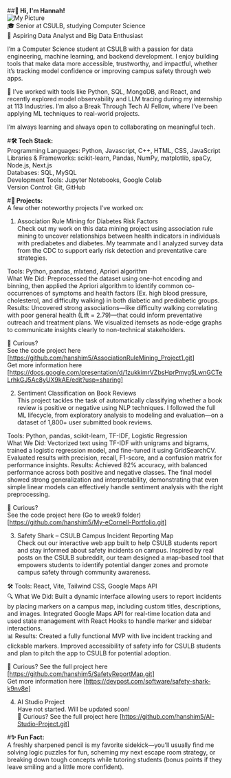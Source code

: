 ##**👋 Hi, I'm Hannah!**  
![My Picture](<img width="2324" height="3318" alt="PXL_20220712_035740866" src="https://github.com/user-attachments/assets/70de9199-19ed-46be-977f-6dc291a2e6f0" /> "Picture of Me")  
🎓 Senior at CSULB, studying Computer Science  
🔭 Aspiring Data Analyst and Big Data Enthusiast  

I’m a Computer Science student at CSULB with a passion for data engineering, machine learning, and backend development. I enjoy building tools that make data more accessible, trustworthy, and impactful, whether it’s tracking model confidence or improving campus safety through web apps.  

🔧 I’ve worked with tools like Python, SQL, MongoDB, and React, and recently explored model observability and LLM tracing during my internship at 113 Industries. I’m also a Break Through Tech AI Fellow, where I’ve been applying ML techniques to real-world projects.  

I’m always learning and always open to collaborating on meaningful tech.  


#**🛠 Tech Stack:**  
Programming Languages: Python, Javascript, C++, HTML, CSS, JavaScript  
Libraries & Frameworks: scikit-learn, Pandas, NumPy, matplotlib, spaCy, Node.js, Next.js  
Databases: SQL, MySQL  
Development Tools: Jupyter Notebooks, Google Colab  
Version Control: Git, GitHub   

#**🚀 Projects:**  
A few other noteworthy projects I’ve worked on:  

1. Association Rule Mining for Diabetes Risk Factors  
Check out my work on this data mining project using association rule mining to uncover relationships between health indicators in individuals with prediabetes and diabetes. My teammate and I analyzed survey data from the CDC to support early risk detection and preventative care strategies.  

Tools: Python, pandas, mlxtend, Apriori algorithm  
What We Did: Preprocessed the dataset using one-hot encoding and binning, then applied the Apriori algorithm to identify common co-occurrences of symptoms and health factors (Ex. high blood pressure, cholesterol, and difficulty walking) in both diabetic and prediabetic groups.
Results: Uncovered strong associations—like difficulty walking correlating with poor general health (Lift = 2.79)—that could inform preventative outreach and treatment plans. We visualized itemsets as node-edge graphs to communicate insights clearly to non-technical stakeholders.  

👀 Curious?  
See the code project here [https://github.com/hanshim5/AssociationRuleMining_Project1.git]  
Get more information here [https://docs.google.com/presentation/d/1zukkimrVZbsHprPmyg5LwnGCTeLrhkGJ5Ac8yUX9kAE/edit?usp=sharing]  


2. Sentiment Classification on Book Reviews  
This project tackles the task of automatically classifying whether a book review is positive or negative using NLP techniques. I followed the full ML lifecycle, from exploratory analysis to modeling and evaluation—on a dataset of 1,800+ user submitted book reviews.  

Tools: Python, pandas, scikit-learn, TF-IDF, Logistic Regression  
What We Did: Vectorized text using TF-IDF with unigrams and bigrams, trained a logistic regression model, and fine-tuned it using GridSearchCV. Evaluated results with precision, recall, F1-score, and a confusion matrix for performance insights.
Results: Achieved 82% accuracy, with balanced performance across both positive and negative classes. The final model showed strong generalization and interpretability, demonstrating that even simple linear models can effectively handle sentiment analysis with the right preprocessing.  

👀 Curious?  
See the code project here (Go to week9 folder) [https://github.com/hanshim5/My-eCornell-Portfolio.git]  


3. Safety Shark – CSULB Campus Incident Reporting Map  
Check out our interactive web app built to help CSULB students report and stay informed about safety incidents on campus. Inspired by real posts on the CSULB subreddit, our team designed a map-based tool that empowers students to identify potential danger zones and promote campus safety through community awareness.  

🛠 Tools: React, Vite, Tailwind CSS, Google Maps API  
🔍 What We Did: Built a dynamic interface allowing users to report incidents by placing markers on a campus map, including custom titles, descriptions, and images. Integrated Google Maps API for real-time location data and used state management with React Hooks to handle marker and sidebar interactions.  
📊 Results: Created a fully functional MVP with live incident tracking and clickable markers. Improved accessibility of safety info for CSULB students and plan to pitch the app to CSULB for potential adoption.  

👀 Curious? See the full project here [https://github.com/hanshim5/SafetyReportMap.git]  
Get more information here [https://devpost.com/software/safety-shark-k9nv8e]  


4. AI Studio Project  
Have not started. Will be updated soon!  
👀 Curious? See the full project here [https://github.com/hanshim5/AI-Studio-Project.git]  

#**✨ Fun Fact:**  
A freshly sharpened pencil is my favorite sidekick—you’ll usually find me solving logic puzzles for fun, scheming my next escape room strategy, or breaking down tough concepts while tutoring students (bonus points if they leave smiling and a little more confident).  
